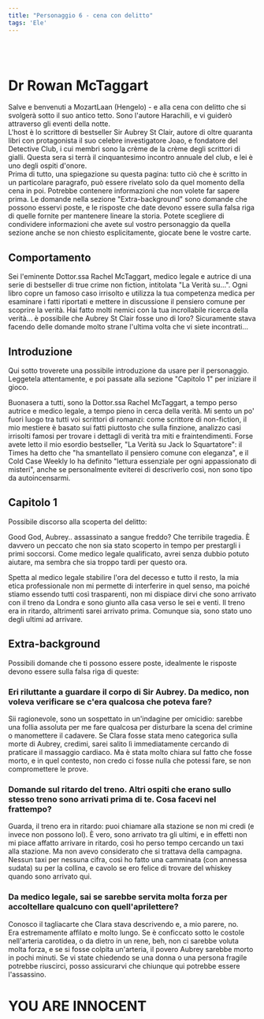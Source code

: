 ```yaml
---
title: "Personaggio 6 - cena con delitto"
tags: 'Ele'
---
```

<br></br>

# Dr Rowan McTaggart

Salve e benvenuti a MozartLaan (Hengelo) - e alla cena con delitto che si svolgerà sotto il suo antico tetto. Sono l'autore Harachili, e vi guiderò attraverso gli eventi della notte.  
L'host è lo scrittore di bestseller Sir Aubrey St Clair, autore di oltre quaranta libri con protagonista il suo celebre investigatore Joao, e fondatore del Detective Club, i cui membri sono la crème de la crème degli scrittori di gialli. Questa sera si terrà il cinquantesimo incontro annuale del club, e lei è uno degli ospiti d'onore.  
Prima di tutto, una spiegazione su questa pagina: tutto ciò che è scritto in un particolare paragrafo, può essere rivelato solo da quel momento della cena in poi. Potrebbe contenere informazioni che non volete far sapere prima. 
Le domande nella sezione "Extra-background" sono domande che possono esservi poste, e le risposte che date devono essere sulla falsa riga di quelle fornite per mantenere lineare la storia. Potete scegliere di condividere informazioni che avete sul vostro personaggio da quella sezione anche se non chiesto esplicitamente, giocate bene le vostre carte.

## Comportamento

Sei l'eminente Dottor.ssa Rachel McTaggart, medico legale e autrice di una serie di bestseller di true crime non fiction, intitolata "La Verità su...". Ogni libro copre un famoso caso irrisolto e utilizza la tua competenza medica per esaminare i fatti riportati e mettere in discussione il pensiero comune per scoprire la verità. Hai fatto molti nemici con la tua incrollabile ricerca della verità... è possibile che Aubrey St Clair fosse uno di loro? Sicuramente stava facendo delle domande molto strane l'ultima volta che vi siete incontrati...

## Introduzione

Qui sotto troverete una possibile introduzione da usare per il personaggio. Leggetela attentamente, e poi passate alla sezione "Capitolo 1" per iniziare il gioco.

Buonasera a tutti, sono la Dottor.ssa Rachel McTaggart, a tempo perso autrice e medico legale, a tempo pieno in cerca della verità. Mi sento un po' fuori luogo tra tutti voi scrittori di romanzi: come scrittore di non-fiction, il mio mestiere è basato sui fatti piuttosto che sulla finzione, analizzo casi irrisolti famosi per trovare i dettagli di verità tra miti e fraintendimenti. Forse avete letto il mio esordio bestseller, "La Verità su Jack lo Squartatore": il Times ha detto che "ha smantellato il pensiero comune con eleganza", e il Cold Case Weekly lo ha definito "lettura essenziale per ogni appassionato di misteri", anche se personalmente eviterei di descriverlo così, non sono tipo da autoincensarmi.

## Capitolo 1

Possibile discorso alla scoperta del delitto:

Good God, Aubrey.. assassinato a sangue freddo? Che terribile tragedia. È davvero un peccato che non sia stato scoperto in tempo per prestargli i primi soccorsi. Come medico legale qualificato, avrei senza dubbio potuto aiutare, ma sembra che sia troppo tardi per questo ora.

Spetta al medico legale stabilire l'ora del decesso e tutto il resto, la mia etica professionale non mi permette di interferire in quel senso, ma poiché stiamo essendo tutti così trasparenti, non mi dispiace dirvi che sono arrivato con il treno da Londra e sono giunto alla casa verso le sei e venti. Il treno era in ritardo, altrimenti sarei arrivato prima. Comunque sia, sono stato uno degli ultimi ad arrivare.

## Extra-background

Possibili domande che ti possono essere poste, idealmente le risposte devono essere sulla falsa riga di queste:

### Eri riluttante a guardare il corpo di Sir Aubrey. Da medico, non voleva verificare se c'era qualcosa che poteva fare?

Sii ragionevole, sono un sospettato in un'indagine per omicidio: sarebbe una follia assoluta per me fare qualcosa per disturbare la scena del crimine o manomettere il cadavere. Se Clara fosse stata meno categorica sulla morte di Aubrey, credimi, sarei salito lì immediatamente cercando di praticare il massaggio cardiaco. Ma è stata molto chiara sul fatto che fosse morto, e in quel contesto, non credo ci fosse nulla che potessi fare, se non compromettere le prove.

### Domande sul ritardo del treno. Altri ospiti che erano sullo stesso treno sono arrivati prima di te. Cosa facevi nel frattempo?

Guarda, il treno era in ritardo: puoi chiamare alla stazione se non mi credi (e invece non possono lol). È vero, sono arrivato tra gli ultimi, e in effetti non mi piace affatto arrivare in ritardo, così ho perso tempo cercando un taxi alla stazione. Ma non avevo considerato che si trattava della campagna. Nessun taxi per nessuna cifra, così ho fatto una camminata (con annessa sudata) su per la collina, e cavolo se ero felice di trovare del whiskey quando sono arrivato qui.

### Da medico legale, sai se sarebbe servita molta forza per accoltellare qualcuno con quell'aprilettere?

Conosco il tagliacarte che Clara stava descrivendo e, a mio parere, no.  
Era estremamente affilato e molto lungo. Se è conficcato sotto le costole nell'arteria carotidea, o da dietro in un rene, beh, non ci sarebbe voluta molta forza, e se si fosse colpita un'arteria, il povero Aubrey sarebbe morto in pochi minuti. Se vi state chiedendo se una donna o una persona fragile potrebbe riuscirci, posso assicurarvi che chiunque qui potrebbe essere l'assassino.

# YOU ARE INNOCENT